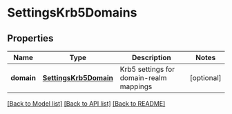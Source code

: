 # SettingsKrb5Domains

## Properties
Name | Type | Description | Notes
------------ | ------------- | ------------- | -------------
**domain** | [**SettingsKrb5Domain**](SettingsKrb5Domain.md) | Krb5 settings for domain-realm mappings | [optional] 

[[Back to Model list]](../README.md#documentation-for-models) [[Back to API list]](../README.md#documentation-for-api-endpoints) [[Back to README]](../README.md)


